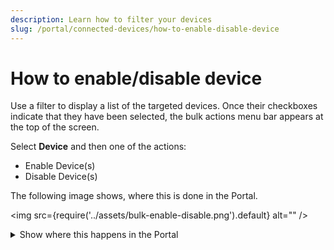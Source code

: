 ```yaml
---
description: Learn how to filter your devices
slug: /portal/connected-devices/how-to-enable-disable-device
---
```


# How to enable/disable device

Use a filter to display a list of the targeted devices.
Once their checkboxes indicate that they have been selected, the bulk actions menu bar appears at the top of the screen.

Select **Device** and then one of the actions:

<!-- vale Google.OptionalPlurals = NO -->
<!-- Action names are written the same as they're shown in the Portal -->
- Enable Device(s)
- Disable Device(s)
<!-- vale Google.OptionalPlurals = YES -->

The following image shows, where this is done in the Portal.

<img
  src={require('../assets/bulk-enable-disable.png').default}
  alt=""
/>


<details className="custom-details-troubleshooting">
  <summary>Show where this happens in the Portal</summary>
  <img
    src={require('./assets/portal-connected-devices-bulk-enable-disable.png').default}
    alt=""
  />
</details>
